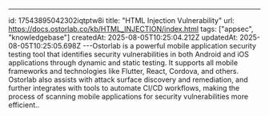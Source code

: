 ---
id: 17543895042302iqtptw8i
title: "HTML Injection Vulnerability"
url: https://docs.ostorlab.co/kb/HTML_INJECTION/index.html
tags: ["appsec", "knowledgebase"]
createdAt: 2025-08-05T10:25:04.212Z
updatedAt: 2025-08-05T10:25:05.698Z
---Ostorlab is a powerful mobile application security testing tool that identifies security vulnerabilities in both Android and iOS applications through dynamic and static testing. It supports all mobile frameworks and technologies like Flutter, React, Cordova, and others. Ostorlab also assists with attack surface discovery and remediation, and further integrates with tools to automate CI/CD workflows, making the process of scanning mobile applications for security vulnerabilities more efficient..
